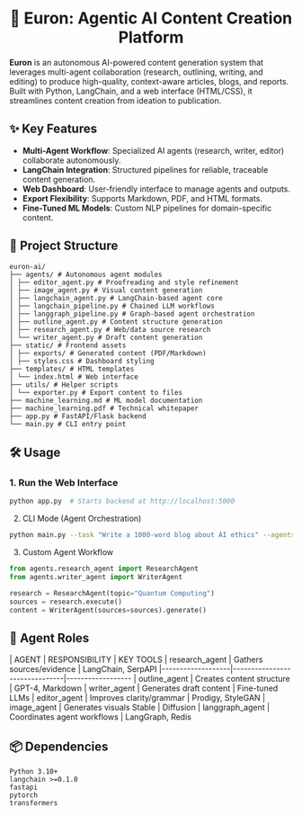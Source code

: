 <h1 align = "center">🚀 Euron: Agentic AI Content Creation Platform</h1>

**Euron** is an autonomous AI-powered content generation system that leverages multi-agent collaboration (research, outlining, writing, and editing) to produce high-quality, context-aware articles, blogs, and reports. Built with Python, LangChain, and a web interface (HTML/CSS), it streamlines content creation from ideation to publication.


## ✨ Key Features
- **Multi-Agent Workflow**: Specialized AI agents (research, writer, editor) collaborate autonomously.
- **LangChain Integration**: Structured pipelines for reliable, traceable content generation.
- **Web Dashboard**: User-friendly interface to manage agents and outputs.
- **Export Flexibility**: Supports Markdown, PDF, and HTML formats.
- **Fine-Tuned ML Models**: Custom NLP pipelines for domain-specific content.


## 📂 Project Structure
    euron-ai/
    ├── agents/ # Autonomous agent modules
    │ ├── editor_agent.py # Proofreading and style refinement
    │ ├── image_agent.py # Visual content generation
    │ ├── langchain_agent.py # LangChain-based agent core
    │ ├── langchain_pipeline.py # Chained LLM workflows
    │ ├── langgraph_pipeline.py # Graph-based agent orchestration
    │ ├── outline_agent.py # Content structure generation
    │ ├── research_agent.py # Web/data source research
    │ └── writer_agent.py # Draft content generation
    ├── static/ # Frontend assets
    │ ├── exports/ # Generated content (PDF/Markdown)
    │ ├── styles.css # Dashboard styling
    ├── templates/ # HTML templates
    │ └── index.html # Web interface
    ├── utils/ # Helper scripts
    │ └── exporter.py # Export content to files
    ├── machine_learning.md # ML model documentation
    ├── machine_learning.pdf # Technical whitepaper
    ├── app.py # FastAPI/Flask backend
    └── main.py # CLI entry point


## 🛠️ Usage

### 1. Run the Web Interface
```bash
python app.py  # Starts backend at http://localhost:5000
```

2. CLI Mode (Agent Orchestration)
```bash
python main.py --task "Write a 1000-word blog about AI ethics" --agents research writer editor
```


3. Custom Agent Workflow
```python
from agents.research_agent import ResearchAgent
from agents.writer_agent import WriterAgent

research = ResearchAgent(topic="Quantum Computing")
sources = research.execute()
content = WriterAgent(sources=sources).generate()
```

## 🤖 Agent Roles
| AGENT	            | RESPONSIBILITY	            | KEY TOOLS
| research_agent	| Gathers sources/evidence	    | LangChain, SerpAPI
|-------------------|-------------------------------|------------------
| outline_agent	    | Creates content structure	    | GPT-4, Markdown
| writer_agent	    | Generates draft content	    | Fine-tuned LLMs
| editor_agent	    | Improves clarity/grammar	    | Prodigy, StyleGAN
| image_agent	    | Generates visuals	Stable      | Diffusion
| langgraph_agent	| Coordinates agent workflows	| LangGraph, Redis


## 📦 Dependencies
```text
Python 3.10+
langchain >=0.1.0
fastapi
pytorch
transformers
